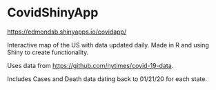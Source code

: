 # CovidShinyApp
 https://edmondsb.shinyapps.io/covidapp/

Interactive map of the US with data updated daily. Made in R and using Shiny to create functionality. 

Uses data from https://github.com/nytimes/covid-19-data.

Includes Cases and Death data dating back to 01/21/20 for each state. 
